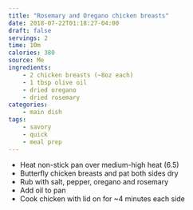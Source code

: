 ```yaml
---
title: "Rosemary and Oregano chicken breasts"
date: 2018-07-22T01:18:27-04:00
draft: false
servings: 2
time: 10m
calories: 380
source: Me
ingredients:
    - 2 chicken breasts (~8oz each)
    - 1 tbsp olive oil
    - dried oregano
    - dried rosemary
categories:
    - main dish
tags:
    - savory
    - quick
    - meal prep
---
```


* Heat non-stick pan over medium-high heat (6.5)
* Butterfly chicken breasts and pat both sides dry
* Rub with salt, pepper, oregano and rosemary
* Add oil to pan
* Cook chicken with lid on for ~4 minutes each side
